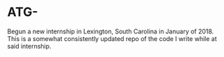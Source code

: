 # ATG-
Begun a new internship in Lexington, South Carolina in January of 2018.
This is a somewhat consistently updated repo of the code I write while at said internship.
